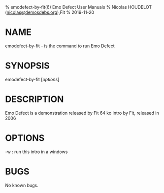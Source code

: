 % emodefect-by-fit(6) Emo Defect User Manuals
% Nicolas HOUDELOT (nicolas@demosdebs.org),Fit
% 2019-11-20

# NAME
emodefect-by-fit - is the command to run Emo Defect 

# SYNOPSIS
emodefect-by-fit [*options*]

# DESCRIPTION
Emo Defect  is a demonstration released by Fit
64 ko intro by Fit, released in 2006

# OPTIONS

\-w
:	run this intro in a windows



# BUGS
No known bugs.
